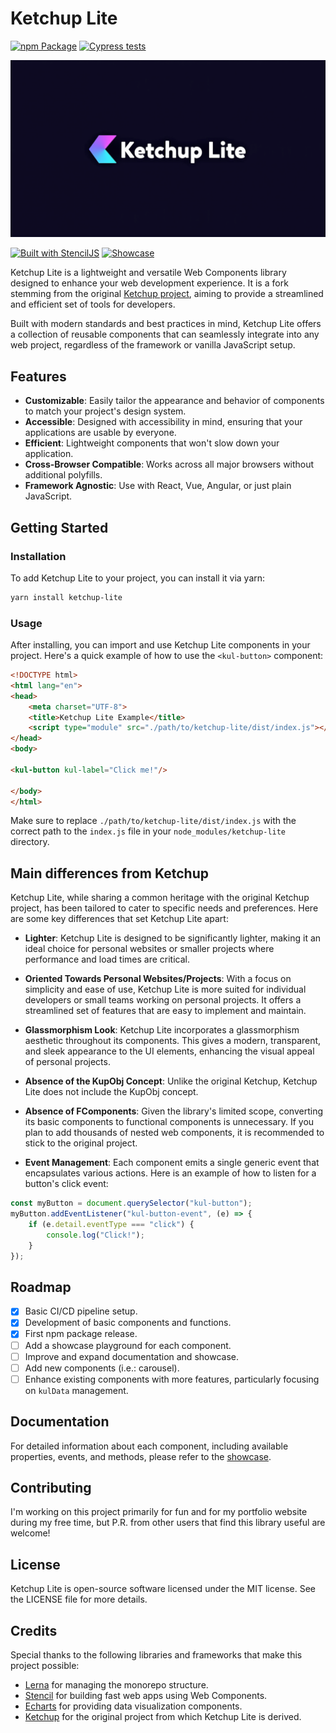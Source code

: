 # Ketchup Lite

[![npm Package](https://img.shields.io/npm/v/ketchup-lite.svg)](https://www.npmjs.com/package/ketchup-lite)
[![Cypress tests](https://github.com/lucafoscili/ketchup-lite/actions/workflows/cypress-tests.yaml/badge.svg?branch=candidate)](https://github.com/lucafoscili/ketchup-lite/actions/workflows/cypress-tests.yaml)

![Ketchup Lite](https://github.com/lucafoscili/ketchup-lite/blob/6d05aed4240476f842fead4be483a15dc9a2acfc/docs/images/Logo.png "Ketchup Lite logo")

[![Built with StencilJS](https://img.shields.io/badge/Built_with_StencilJS-black?style=for-the-badge&logo=stenciljs&logoColor=white)](https://stenciljs.com/)
[![Showcase](https://img.shields.io/badge/-Showcase-black?style=for-the-badge&logo=website&logoColor=white&link=https://www.lucafoscili.com/ketchup-lite)](https://www.lucafoscili.com/ketchup-lite)

Ketchup Lite is a lightweight and versatile Web Components library designed to enhance your web development experience. It is a fork stemming from the original [Ketchup project](https://github.com/smeup/ketchup), aiming to provide a streamlined and efficient set of tools for developers.

Built with modern standards and best practices in mind, Ketchup Lite offers a collection of reusable components that can seamlessly integrate into any web project, regardless of the framework or vanilla JavaScript setup.

## Features

- **Customizable**: Easily tailor the appearance and behavior of components to match your project's design system.
- **Accessible**: Designed with accessibility in mind, ensuring that your applications are usable by everyone.
- **Efficient**: Lightweight components that won't slow down your application.
- **Cross-Browser Compatible**: Works across all major browsers without additional polyfills.
- **Framework Agnostic**: Use with React, Vue, Angular, or just plain JavaScript.

## Getting Started

### Installation

To add Ketchup Lite to your project, you can install it via yarn:

```sh
yarn install ketchup-lite
```

### Usage

After installing, you can import and use Ketchup Lite components in your project. Here's a quick example of how to use the `<kul-button>` component:

```html
<!DOCTYPE html>
<html lang="en">
<head>
    <meta charset="UTF-8">
    <title>Ketchup Lite Example</title>
    <script type="module" src="./path/to/ketchup-lite/dist/index.js"></script>
</head>
<body>

<kul-button kul-label="Click me!"/>

</body>
</html>
```

Make sure to replace `./path/to/ketchup-lite/dist/index.js` with the correct path to the `index.js` file in your `node_modules/ketchup-lite` directory.

## Main differences from Ketchup

Ketchup Lite, while sharing a common heritage with the original Ketchup project, has been tailored to cater to specific needs and preferences. Here are some key differences that set Ketchup Lite apart:

- **Lighter**: Ketchup Lite is designed to be significantly lighter, making it an ideal choice for personal websites or smaller projects where performance and load times are critical.

- **Oriented Towards Personal Websites/Projects**: With a focus on simplicity and ease of use, Ketchup Lite is more suited for individual developers or small teams working on personal projects. It offers a streamlined set of features that are easy to implement and maintain.

- **Glassmorphism Look**: Ketchup Lite incorporates a glassmorphism aesthetic throughout its components. This gives a modern, transparent, and sleek appearance to the UI elements, enhancing the visual appeal of personal projects.

- **Absence of the KupObj Concept**: Unlike the original Ketchup, Ketchup Lite does not include the KupObj concept.
  
- **Absence of FComponents**: Given the library's limited scope, converting its basic components to functional components is unnecessary. If you plan to add thousands of nested web components, it is recommended to stick to the original project.  

- **Event Management**: Each component emits a single generic event that encapsulates various actions. Here is an example of how to listen for a button's click event:

```javascript
const myButton = document.querySelector("kul-button");
myButton.addEventListener("kul-button-event", (e) => {
    if (e.detail.eventType === "click") {
        console.log("Click!");
    }
});
```

## Roadmap

- [x] Basic CI/CD pipeline setup.
- [x] Development of basic components and functions.
- [x] First npm package release.
- [ ] Add a showcase playground for each component.
- [ ] Improve and expand documentation and showcase.
- [ ] Add new components (i.e.: carousel).
- [ ] Enhance existing components with more features, particularly focusing on `kulData` management.

## Documentation

For detailed information about each component, including available properties, events, and methods, please refer to the [showcase](https://www.lucafoscili.com/ketchup-lite).

## Contributing

I'm working on this project primarily for fun and for my portfolio website during my free time, but P.R. from other users that find this library useful are welcome!

## License

Ketchup Lite is open-source software licensed under the MIT license. See the LICENSE file for more details.

## Credits

Special thanks to the following libraries and frameworks that make this project possible:

- [Lerna](https://github.com/lerna/lerna) for managing the monorepo structure.
- [Stencil](https://stenciljs.com/) for building fast web apps using Web Components.
- [Echarts](https://echarts.apache.org/) for providing data visualization components.
- [Ketchup](https://github.com/smeup/ketchup) for the original project from which Ketchup Lite is derived.
  